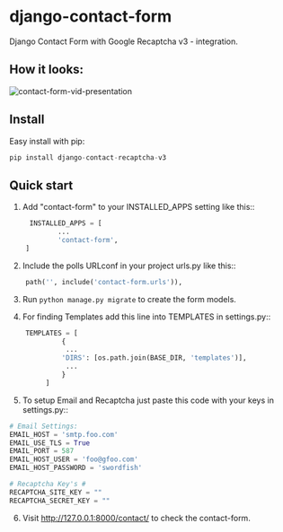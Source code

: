 # django-contact-form
Django Contact Form with Google Recaptcha v3 - integration.

## How it looks:
![contact-form-vid-presentation](https://user-images.githubusercontent.com/40589021/61354422-6d991d80-a872-11e9-8e51-d88881a23523.gif)

## Install

Easy install with pip:
```python
pip install django-contact-recaptcha-v3
```


Quick start
-----------

1. Add "contact-form" to your INSTALLED_APPS setting like this::

```python
	 INSTALLED_APPS = [
        	...
        	'contact-form',
	]
`````

2. Include the polls URLconf in your project urls.py like this::

```python
	path('', include('contact-form.urls')),
`````

3. Run `python manage.py migrate` to create the form models.

4. For finding Templates add this line into TEMPLATES in settings.py::

```python
	TEMPLATES = [
             {
              ...
             'DIRS': [os.path.join(BASE_DIR, 'templates')],
              ...
             }
         ]
````

5. To setup Email and Recaptcha just paste this code with your keys in settings.py::


```python
# Email Settings:
EMAIL_HOST = 'smtp.foo.com'
EMAIL_USE_TLS = True
EMAIL_PORT = 587
EMAIL_HOST_USER = 'foo@gfoo.com'
EMAIL_HOST_PASSWORD = 'swordfish'

# Recaptcha Key's #
RECAPTCHA_SITE_KEY = ""
RECAPTCHA_SECRET_KEY = ""
```

6. Visit http://127.0.0.1:8000/contact/ to check the contact-form.
